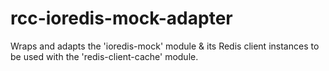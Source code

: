 # rcc-ioredis-mock-adapter
Wraps and adapts the 'ioredis-mock' module &amp; its Redis client instances to be used with the 'redis-client-cache' module.
